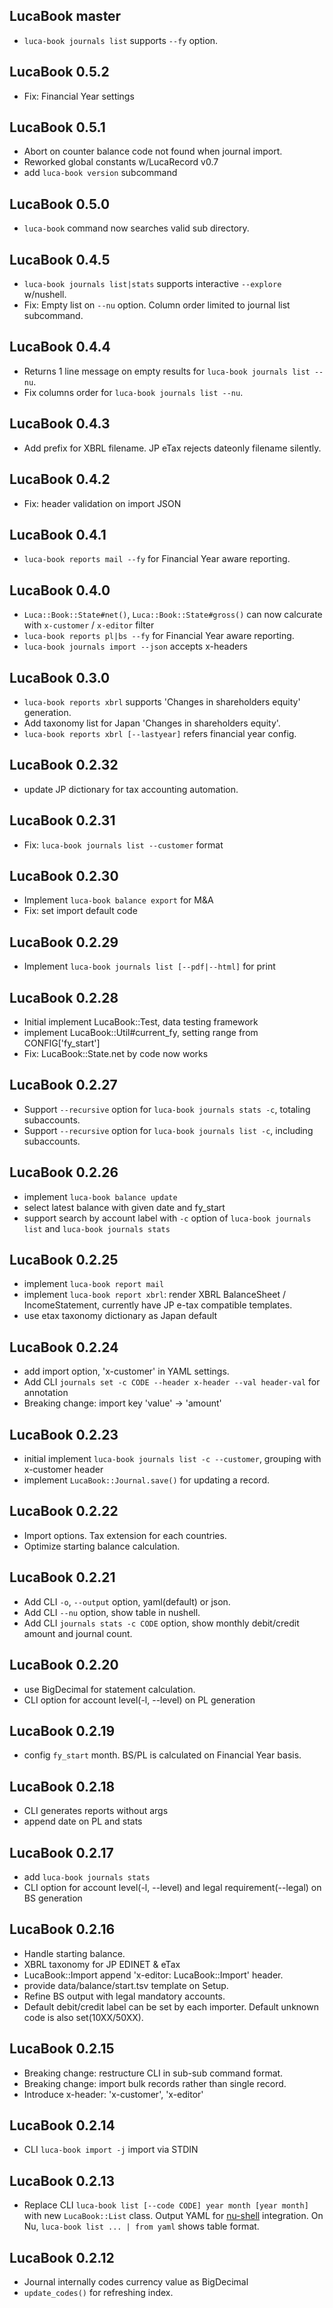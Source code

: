 ## LucaBook master

* `luca-book journals list` supports `--fy` option.

## LucaBook 0.5.2

* Fix: Financial Year settings

## LucaBook 0.5.1

* Abort on counter balance code not found when journal import.
* Reworked global constants w/LucaRecord v0.7
* add `luca-book version` subcommand

## LucaBook 0.5.0

* `luca-book` command now searches valid sub directory.

## LucaBook 0.4.5

* `luca-book journals list|stats` supports interactive `--explore` w/nushell.
* Fix: Empty list on `--nu` option. Column order limited to journal list subcommand.

## LucaBook 0.4.4

* Returns 1 line message on empty results for `luca-book journals list --nu`.
* Fix columns order for `luca-book journals list --nu`.

## LucaBook 0.4.3

* Add prefix for XBRL filename. JP eTax rejects dateonly filename silently.

## LucaBook 0.4.2

* Fix: header validation on import JSON

## LucaBook 0.4.1

* `luca-book reports mail --fy` for Financial Year aware reporting.

## LucaBook 0.4.0

* `Luca::Book::State#net()`, `Luca::Book::State#gross()` can now calcurate with `x-customer` / `x-editor` filter
* `luca-book reports pl|bs --fy` for Financial Year aware reporting.
* `luca-book journals import --json` accepts x-headers

## LucaBook 0.3.0

* `luca-book reports xbrl` supports 'Changes in shareholders equity' generation.
* Add taxonomy list for Japan 'Changes in shareholders equity'.
* `luca-book reports xbrl [--lastyear]` refers financial year config.

## LucaBook 0.2.32

* update JP dictionary for tax accounting automation.

## LucaBook 0.2.31

* Fix: `luca-book journals list --customer` format

## LucaBook 0.2.30

* Implement `luca-book balance export` for M&A
* Fix: set import default code

## LucaBook 0.2.29

* Implement `luca-book journals list [--pdf|--html]` for print

## LucaBook 0.2.28

* Initial implement LucaBook::Test, data testing framework
* implement LucaBook::Util#current_fy, setting range from CONFIG['fy_start']
* Fix: LucaBook::State.net by code now works

## LucaBook 0.2.27

* Support `--recursive` option for `luca-book journals stats -c`, totaling subaccounts.
* Support `--recursive` option for `luca-book journals list -c`, including subaccounts.

## LucaBook 0.2.26

* implement `luca-book balance update`
* select latest balance with given date and fy_start
* support search by account label with `-c` option of `luca-book journals list` and `luca-book journals stats`

## LucaBook 0.2.25

* implement `luca-book report mail`
* implement `luca-book report xbrl`: render XBRL BalanceSheet / IncomeStatement, currently have JP e-tax compatible templates.
* use etax taxonomy dictionary as Japan default

## LucaBook 0.2.24

* add import option, 'x-customer' in YAML settings.
* Add CLI `journals set -c CODE --header x-header --val header-val` for annotation
* Breaking change: import key 'value' -> 'amount'

## LucaBook 0.2.23

* initial implement `luca-book journals list -c --customer`, grouping with x-customer header
* implement `LucaBook::Journal.save()` for updating a record.

## LucaBook 0.2.22

* Import options. Tax extension for each countries.
* Optimize starting balance calculation.

## LucaBook 0.2.21

* Add CLI `-o`, `--output` option, yaml(default) or json.
* Add CLI `--nu` option, show table in nushell.
* Add CLI `journals stats -c CODE` option, show monthly debit/credit amount and journal count.

## LucaBook 0.2.20

* use BigDecimal for statement calculation.
* CLI option for account level(-l, --level) on PL generation

## LucaBook 0.2.19

* config `fy_start` month. BS/PL is calculated on Financial Year basis.

## LucaBook 0.2.18

* CLI generates reports without args
* append date on PL and stats

## LucaBook 0.2.17

* add `luca-book journals stats`
* CLI option for account level(-l, --level) and legal requirement(--legal) on BS generation

## LucaBook 0.2.16

* Handle starting balance.
* XBRL taxonomy for JP EDINET & eTax
* LucaBook::Import append 'x-editor: LucaBook::Import' header.
* provide data/balance/start.tsv template on Setup.
* Refine BS output with legal mandatory accounts.
* Default debit/credit label can be set by each importer. Default unknown code is also set(10XX/50XX).

## LucaBook 0.2.15

* Breaking change: restructure CLI in sub-sub command format.
* Breaking change: import bulk records rather than single record.
* Introduce x-header: 'x-customer', 'x-editor'

## LucaBook 0.2.14

* CLI `luca-book import -j` import via STDIN

## LucaBook 0.2.13

* Replace CLI `luca-book list [--code CODE] year month [year month]` with new `LucaBook::List` class. Output YAML for [nu-shell](https://www.nushell.sh/) integration. On Nu, `luca-book list ... | from yaml` shows table format.

## LucaBook 0.2.12

* Journal internally codes currency value as BigDecimal
* `update_codes()` for refreshing index.
